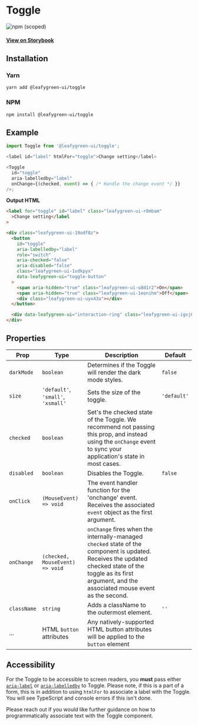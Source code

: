 # Toggle

![npm (scoped)](https://img.shields.io/npm/v/@leafygreen-ui/toggle.svg)

#### [View on Storybook](https://mongodb.github.io/leafygreen-ui/?path=/story/toggle--default)

## Installation

### Yarn

```shell
yarn add @leafygreen-ui/toggle
```

### NPM

```shell
npm install @leafygreen-ui/toggle
```

## Example

```js
import Toggle from '@leafygreen-ui/toggle';

<label id="label" htmlFor="toggle">Change setting</label>

<Toggle
  id="toggle"
  aria-labelledby="label"
  onChange={(checked, event) => { /* Handle the change event */ }}
/>;
```

**Output HTML**

```html
<label for="toggle" id="label" class="leafygreen-ui-r8mbam"
  >Change setting</label
>

<div class="leafygreen-ui-19odf8z">
  <button
    id="toggle"
    aria-labelledby="label"
    role="switch"
    aria-checked="false"
    aria-disabled="false"
    class="leafygreen-ui-1vdkpyx"
    data-leafygreen-ui="toggle-button"
  >
    <span aria-hidden="true" class="leafygreen-ui-u8d1r2">On</span>
    <span aria-hidden="true" class="leafygreen-ui-1eonihm">Off</span>
    <div class="leafygreen-ui-uyx43a"></div>
  </button>

  <div data-leafygreen-ui="interaction-ring" class="leafygreen-ui-igvj0l"></div>
</div>
```

## Properties

| Prop        | Type                               | Description                                                                                                                                                                                                     | Default     |
| ----------- | ---------------------------------- | --------------------------------------------------------------------------------------------------------------------------------------------------------------------------------------------------------------- | ----------- |
| `darkMode`  | `boolean`                          | Determines if the Toggle will render the dark mode styles.                                                                                                                                                      | `false`     |
| `size`      | `'default'`, `'small'`, `'xsmall'` | Sets the size of the toggle.                                                                                                                                                                                    | `'default'` |
| `checked`   | `boolean`                          | Set's the checked state of the Toggle. We recommend not passing this prop, and instead using the `onChange` event to sync your application's state in most cases.                                               |             |
| `disabled`  | `boolean`                          | Disables the Toggle.                                                                                                                                                                                            | `false`     |
| `onClick`   | `(MouseEvent) => void`             | The event handler function for the 'onchange' event. Receives the associated `event` object as the first argument.                                                                                              |             |
| `onChange`  | `(checked, MouseEvent) => void`    | `onChange` fires when the internally-managed `checked` state of the component is updated. Receives the updated checked state of the toggle as its first argument, and the associated mouse event as the second. |             |
| `className` | `string`                           | Adds a className to the outermost element.                                                                                                                                                                      | `''`        |
| ...         | HTML `button` attributes           | Any natively-supported HTML button attributes will be applied to the `button` element                                                                                                                           |             |

## Accessibility

For the Toggle to be accessible to screen readers, you **must** pass either [`aria-label`](https://developer.mozilla.org/en-US/docs/Web/Accessibility/ARIA/ARIA_Techniques/Using_the_aria-label_attribute) or [`aria-labelledby`](https://developer.mozilla.org/en-US/docs/Web/Accessibility/ARIA/ARIA_Techniques/Using_the_aria-labelledby_attribute) to Toggle. Please note, if this is a part of a form, this is in addition to using `htmlFor` to associate a label with the Toggle. You will see TypeScript and console errors if this isn't done.

Please reach out if you would like further guidance on how to programmatically associate text with the Toggle component.
